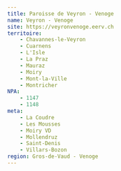 ```yaml
---
title: Paroisse de Veyron - Venoge
name: Veyron - Venoge
site: https://veyronvenoge.eerv.ch
territoire:
    - Chavannes-le-Veyron
    - Cuarnens
    - L'Isle
    - La Praz
    - Mauraz
    - Moiry
    - Mont-la-Ville
    - Montricher
NPA:
    - 1147
    - 1148
meta:
    - La Coudre
    - Les Mousses
    - Moiry VD
    - Mollendruz
    - Saint-Denis
    - Villars-Bozon
region: Gros-de-Vaud - Venoge
---
```

